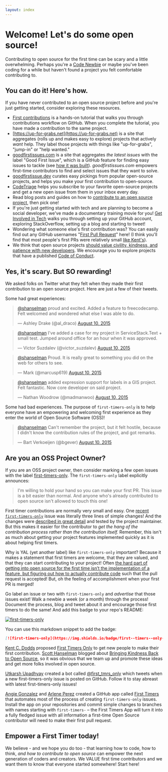```yaml
---
layout: index
---
```


# Welcome! Let's do some open source!

Contributing to open source for the first time can be scary and a little overwhelming. Perhaps you're a [Code Newbie](https://www.codenewbie.org) or maybe you've been coding for a while but haven't found a project you felt comfortable contributing to.

## You can do it! Here's how.

If you have never contributed to an open source project before and you're just getting started, consider exploring these resources.

* [First contributions](https://github.com/firstcontributions/first-contributions#first-contributions) is a hands-on tutorial that walks you through contributions workflow on GitHub. When you complete the tutorial, you have made a contribution to the same project.
* [https://up-for-grabs.net](https://up-for-grabs.net) is a site that aggregates (rolls up and makes easy to explore) projects that actively *want* help. They label those projects with things like "up-for-grabs", "jump-in" or "help wanted."
* [goodfirstissues.com](https://goodfirstissues.com) is a site that aggregates *the latest issues* with the label "Good First Issue", which is a GitHub feature for finding easy issues to tackle (see [how it was built](https://github.blog/2020-01-22-how-we-built-good-first-issues/)). *goodfirstissues.com* empowers first-time contributors to find and select issues that they want to solve.
* [goodfirstissue.dev](https://goodfirstissue.dev/) curates easy pickings from popular open-source projects, and helps you make your first contribution to open-source.
* [CodeTriage](https://www.codetriage.com/) helps you subscribe to your favorite open-source projects and get a new open issue from them in your inbox every day.
* Read blog posts and guides on how to [contribute to an open source project](https://www.hanselman.com/blog/get-involved-in-open-source-today-how-to-contribute-a-patch-to-a-github-hosted-open-source-project-like-code-52), then pick one!
* If you're just getting started with tech and are planning to become a social developer, we've made a documentary training movie for you! [Get Involved in Tech](https://getinvolved.hanselman.com/) walks you through setting up your GitHub account, exploring StackOverflow, setting up a blog and starting to tweet!
* Wondering what someone else's first contribution was? You can easily find out any GitHub usernames "[First Pull Request](https://firstpr.me/)" here! (I think you'll find that most people's first PRs were relatively small [like Kent's](https://firstpr.me/#kentcdodds)).
* We think that open source projects [should value civility, kindness, and patience with new developers](https://www.hanselman.com/blog/bring-kindness-back-to-open-source). We encourage you to explore projects that have a published [Code of Conduct](https://www.contributor-covenant.org/).

## Yes, it's scary. But SO rewarding!

We asked folks on Twitter what they felt when they made their first contribution to an open source project. Here are just a few of their tweets.

Some had great experiences:

<blockquote class="twitter-tweet" data-conversation="none" lang="en"><p lang="en" dir="ltr"><a href="https://twitter.com/shanselman">@shanselman</a> proud and excited. Added a feature to freecodecamp. Felt welcomed and wondered what else I was able to do.</p>&mdash; Ashley Drake (@al_draco) <a href="https://twitter.com/al_draco/status/630564607527137280">August 10, 2015</a></blockquote>

<blockquote class="twitter-tweet" data-conversation="none" lang="en"><p lang="en" dir="ltr"><a href="https://twitter.com/shanselman">@shanselman</a> I&#39;ve added a case for my project in ServiceStack.Text + small test. Jumped around office for an hour when it was approved.</p>&mdash; Victor Suzdalev (@victor_suzdalev) <a href="https://twitter.com/victor_suzdalev/status/630609157218041857">August 10, 2015</a></blockquote>

<blockquote class="twitter-tweet" data-conversation="none" lang="en"><p lang="en" dir="ltr"><a href="https://twitter.com/shanselman">@shanselman</a> Proud. It is really great to something you did on the web for others to see.</p>&mdash; Mark (@marcusp619) <a href="https://twitter.com/marcusp619/status/630549004015644672">August 10, 2015</a></blockquote>

<blockquote class="twitter-tweet" data-conversation="none" lang="en"><p lang="en" dir="ltr"><a href="https://twitter.com/shanselman">@shanselman</a> added expression support for labels in a GIS project. Felt fantastic. Now core developer on said project.</p>&mdash; Nathan Woodrow (@madmanwoo) <a href="https://twitter.com/madmanwoo/status/630546384865722369">August 10, 2015</a></blockquote>

Some had bad experiences. The purpose of `first-timers-only` is to help everyone have an empowering and welcoming first experience as they enter the world of Open Source Software (OSS)!

<blockquote class="twitter-tweet" data-conversation="none" lang="en"><p lang="en" dir="ltr"><a href="https://twitter.com/shanselman">@shanselman</a> Can&#39;t remember the project, but it felt hostile, because I didn&#39;t know the contribution rules of the project, and got remarks.</p>&mdash; Bart Verkoeijen (@bgever) <a href="https://twitter.com/bgever/status/630598265365401601">August 10, 2015</a></blockquote>

## Are you an OSS Project Owner?

If you are an OSS project owner, then consider marking a few open issues with the label [first-timers-only](https://github.com/search?q=label%3Afirst-timers-only&state=open&type=Issues). The `first-timers-only` label explicitly announces:

> I'm willing to hold your hand so you can make your first PR. This issue is a bit easier than normal.
> And anyone who's already contributed to open source isn't allowed to touch this one!

First timer contributions are normally very small and easy. One [recent `first-timers-only`](https://github.com/formly-js/angular-formly/pull/415/files) issue was literally three lines of simple changes! And the changes were [described in great detail](https://github.com/formly-js/angular-formly/issues/410#issuecomment-127227984) and tested by the project maintainer. But this makes it easier for the contributor to *get the hang of the contribution process rather than the contribution itself.* Remember, this isn't as much about getting your project features implemented quickly as it is about helping first timers.

Why is YAL (yet another label) like `first-timers-only` important? Because it makes a statement that first timers are welcome, that they are valued, and that they can start contributing to your project! Often [the hard part of getting into open source for the first time isn’t the implementation of a feature, but figuring out how to actually contribute code](https://kentcdodds.com/blog/first-timers-only) such that the pull request is accepted! But, oh the feeling of accomplishment when your first PR is merged!

Go label an issue or two with `first-timers-only` and *advertise* that those issues exist! Walk a newbie a week (or a month) through the process! Document the process, blog and tweet about it and encourage those first timers to do the same! And add this badge to your repo's README:

[![first-timers-only](https://img.shields.io/badge/first--timers--only-friendly-blue.svg?style=flat-square)](https://www.firsttimersonly.com/)

You can use this markdown snippet to add the badge:

```markdown
[![first-timers-only](https://img.shields.io/badge/first--timers--only-friendly-blue.svg?style=flat-square)](https://www.firsttimersonly.com/)
```

[Kent C. Dodds](https://twitter.com/kentcdodds) proposed [First Timers Only](https://kentcdodds.com/blog/first-timers-only) to get new people to make their first contribution. [Scott Hanselman](https://www.hanselman.com/) blogged about [Bringing Kindness Back to Open Source](https://www.hanselman.com/blog/BringKindnessBackToOpenSource.aspx), so it was obvious that we team up and promote these ideas and get more folks involved in open source.

[Utkarsh Upadhyay](https://twitter.com/musically_ut) created a bot called [@first_tmrs_only](https://twitter.com/first_tmrs_only) which tweets when a new first-timers-only issue is posted on GitHub. Follow it to stay abreast with latest first-timers-only issues!

[Angie Gonzalez](https://agonzalez0515.github.io/) and [Arlene Perez](https://github.com/techforchange) created a GitHub app called [First Timers](https://github.com/apps/first-timers) that automates most of the process of creating `first-timers-only` issues. Install the app on your repositories and commit simple changes to branches with names starting with `first-timers-` – the First Timers App will turn it into a fully fledged issue with all information a first-time Open Source contributor will need to make their first pull request.

## Empower a First Timer today!

We believe - and we hope you do too - that learning how to code, how to think, *and* *how to contribute to open source* can empower the next generation of coders and creators. We VALUE first time contributors and we want them to know that everyone started somewhere! Start here!

<script async src="//platform.twitter.com/widgets.js" charset="utf-8"></script>
